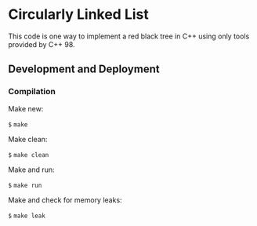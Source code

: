 # Circularly Linked List

This code is one way to implement a red black tree in C++ using only tools provided by C++ 98.

## Development and Deployment

### Compilation

Make  new:

`$` `make`

Make clean:

`$` `make clean`

Make and run:

`$` `make run`

Make and check for memory leaks:

`$` `make leak`
